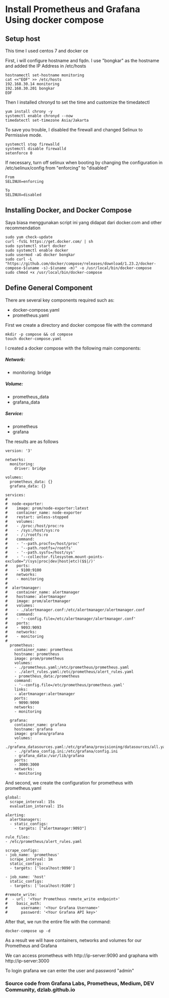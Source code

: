 # Install Prometheus and Grafana Using docker compose

## Setup host
This time I used centos 7 and docker ce

First, i will configure hostname and fqdn. I use "bongkar" as the hostname and added the IP Address in /etc/hosts
```
hostnamectl set-hostname monitoring
cat <<"EOF" >> /etc/hosts
192.168.30.14 monitoring
192.168.30.201 bongkar
EOF
```

Then I installed chronyd to set the time and customize the timedatectl
```
yum install chrony -y
systemctl enable chronyd --now
timedatectl set-timezone Asia/Jakarta
```

To save you trouble, I disabled the firewall and changed Selinux to Permissive mode.
```
systemctl stop firewalld
systemctl disable firewalld
setenforce 0
```

If necessary, turn off selinux when booting by changing the configuration in /etc/selinux/config from "enforcing" to "disabled"
```
From
SELINUX=enforcing

To
SELINUX=disabled
```


## Installing Docker, and Docker Compose
Saya biasa menggunakan script ini yang didapat dari docker.com and other recommendation
```
sudo yum check-update
curl -fsSL https://get.docker.com/ | sh
sudo systemctl start docker
sudo systemctl enable docker
sudo usermod -aG docker bongkar
sudo curl -L "https://github.com/docker/compose/releases/download/1.23.2/docker-compose-$(uname -s)-$(uname -m)" -o /usr/local/bin/docker-compose
sudo chmod +x /usr/local/bin/docker-compose
```


## Define General Component
There are several key components required such as: 
* docker-compose.yaml
* prometheus.yaml

First we create a directory and docker compose file with the command
```
mkdir -p compose && cd compose
touch docker-compose.yaml
```
I created a docker compose with the following main components:

##### Network:
* monitoring: bridge
##### Volume:
* prometheus_data
* grafana_data
##### Service:
* prometheus
* grafana

The results are as follows
```
version: '3'

networks:
  monitoring:
    driver: bridge

volumes:
  prometheus_data: {}
  grafana_data: {}

services:
#
#  node-exporter:
#    image: prom/node-exporter:latest
#    container_name: node-exporter
#    restart: unless-stopped
#    volumes:
#    - /proc:/host/proc:ro
#    - /sys:/host/sys:ro
#    - /:/rootfs:ro
#    command:
#    - '--path.procfs=/host/proc'
#    - '--path.rootfs=/rootfs'
#    - '--path.sysfs=/host/sys'
#    - '--collector.filesystem.mount-points-exclude=^/(sys|proc|dev|host|etc)($$|/)'
#    ports:
#    - 9100:9100
#    networks:
#    - monitoring
#
#  alertmanager:
#    container_name: alertmanager
#    hostname: alertmanager
#    image: prom/alertmanager
#    volumes:
#    - ./alertmanager.conf:/etc/alertmanager/alertmanager.conf
#    command:
#    - '--config.file=/etc/alertmanager/alertmanager.conf'
#    ports:
#    - 9093:9093
#    networks:
#    - monitoring
#
  prometheus:
    container_name: prometheus
    hostname: prometheus
    image: prom/prometheus
    volumes:
    - ./prometheus.yaml:/etc/prometheus/prometheus.yaml
    - ./alert_rules.yaml:/etc/prometheus/alert_rules.yaml
    - prometheus_data:/prometheus
    command:
    - '--config.file=/etc/prometheus/prometheus.yaml'
    links:
    - alertmanager:alertmanager
    ports:
    - 9090:9090
    networks:
    - monitoring

  grafana:
    container_name: grafana
    hostname: grafana
    image: grafana/grafana
    volumes:
    - ./grafana_datasources.yaml:/etc/grafana/provisioning/datasources/all.yaml
    - ./grafana_config.ini:/etc/grafana/config.ini
    - grafana_data:/var/lib/grafana
    ports:
    - 3000:3000
    networks:
    - monitoring

```

And second, we create the configuration for prometheus with prometheus.yaml
```
global:
  scrape_interval: 15s
  evaluation_interval: 15s

alerting:
  alertmanagers:
  - static_configs:
    - targets: ["alertmanager:9093"]

rule_files:
- /etc/prometheus/alert_rules.yaml

scrape_configs:
- job_name: 'prometheus'
  scrape_interval: 1m
  static_configs:
  - targets: ['localhost:9090']

- job_name: 'host'
  static_configs:
  - targets: ['localhost:9100']

#remote_write:
#  - url: '<Your Prometheus remote_write endpoint>'
#    basic_auth:
#      username: '<Your Grafana Username>'
#      password: '<Your Grafana API key>'

```
After that, we run the entire file with the command: 
```
docker-compose up -d
```

As a result we will have containers, networks and volumes for our Prometheus and Grafana

We can access prometheus with http://ip-server:9090 and graphana with http://ip-server:3000

To login grafana we can enter the user and password "admin"



### Source code from Grafana Labs, Prometheus, Medium, DEV Community, dzlab.github.io
